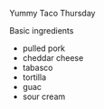 Yummy Taco Thursday

Basic ingredients
* pulled pork
* cheddar cheese
* tabasco
* tortilla
* guac
* sour cream
 
